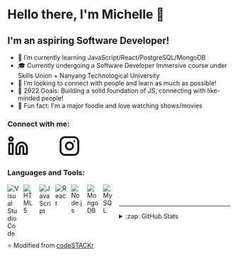 # Hello there, I'm Michelle 👋 

## I'm an aspiring Software Developer!

- 🌱 I’m currently learning JavaScript/React/PostgreSQL/MongoDB
- 🎓 Currently undergoing a Software Developer Immersive course under Skills Union + Nanyang Technological University
- 👯 I’m looking to connect with people and learn as much as possible!
- 🥅 2022 Goals: Building a solid foundation of JS, connecting with like-minded people!
- 🍲 Fun fact: I'm a major foodie and love watching shows/movies

### Connect with me:

[![website](./img/linkedin-light.svg)](https://linkedin.com/in/michelle-tayll#gh-light-mode-only)
[![website](./img/linkedin-dark.svg)](https://linkedin.com/in/michelle-tayll#gh-dark-mode-only)
&nbsp;&nbsp;
[![website](./img/instagram-light.svg)](https://instagram.com/michieet#gh-light-mode-only)
[![website](./img/instagram-dark.svg)](https://instagram.com/michieet#gh-dark-mode-only)

### Languages and Tools:

<img align="left" alt="Visual Studio Code" width="26px" src="https://cdn.jsdelivr.net/gh/devicons/devicon/icons/vscode/vscode-original.svg" style="padding-right:10px;" />
<img align="left" alt="HTML5" width="26px" src="https://cdn.jsdelivr.net/gh/devicons/devicon/icons/html5/html5-original.svg" style="padding-right:10px;" />
<img align="left" alt="JavaScript" width="26px" src="https://cdn.jsdelivr.net/gh/devicons/devicon/icons/javascript/javascript-original.svg" style="padding-right:10px;" />
<img align="left" alt="React" width="26px" src="https://cdn.jsdelivr.net/gh/devicons/devicon/icons/react/react-original.svg" style="padding-right:10px;" />
<img align="left" alt="Node.js" width="26px" src="https://cdn.jsdelivr.net/gh/devicons/devicon/icons/nodejs/nodejs-original.svg" style="padding-right:10px;" />
<img align="left" alt="MongoDB" width="26px" src="https://cdn.jsdelivr.net/gh/devicons/devicon/icons/mongodb/mongodb-original.svg" style="padding-right:10px;" />
<img align="left" alt="MySQL" width="26px" src="https://cdn.jsdelivr.net/gh/devicons/devicon/icons/mysql/mysql-original.svg" style="padding-right:10px;" />

<br />
<br />

---

<details>
  <summary>:zap: GitHub Stats</summary>

  <img align="left" alt="michieet's GitHub Stats" src="https://github-readme-stats.vercel.app/api?username=michieet&show_icons=true&hide_border=false&title_color=ff652f&icon_color=FFE400&bg_color=09131B&text_color=ffffff&border_color=0c1a25" />

</details>

[instagram]: https://instagram.com/michieet
[linkedin]: https://linkedin.com/in/michelle-tayll
<br />
<br />
⭐️ Modified from [codeSTACKr](https://github.com/codeSTACKr)
